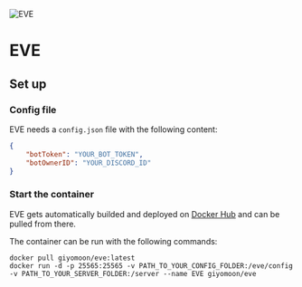 ![EVE](https://i.imgur.com/iXEVE0q.png)
# EVE
## Set up
### Config file
EVE needs a `config.json` file with the following content:
```json
{
    "botToken": "YOUR_BOT_TOKEN",
    "botOwnerID": "YOUR_DISCORD_ID"
}
```
### Start the container
EVE gets automatically builded and deployed on [Docker Hub](https://hub.docker.com/r/giyomoon/eve) and can be pulled from there.

The container can be run with the following commands:
```
docker pull giyomoon/eve:latest
docker run -d -p 25565:25565 -v PATH_TO_YOUR_CONFIG_FOLDER:/eve/config -v PATH_TO_YOUR_SERVER_FOLDER:/server --name EVE giyomoon/eve
```